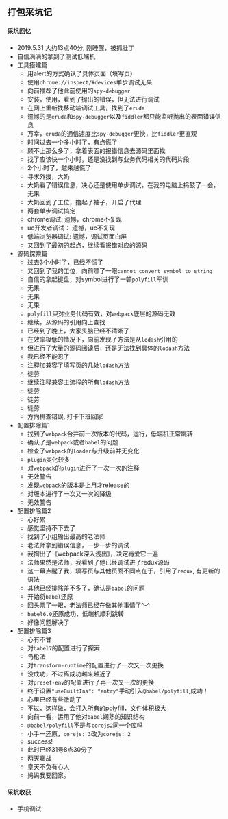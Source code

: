 ## 打包采坑记
#### 采坑回忆
* 2019.5.31 大约13点40分, 刚睡醒，被抓壮丁
* 自信满满的拿到了测试低端机
* 工具搭建篇
  * 用alert的方式确认了具体页面（填写页）
  * 使用```chrome://inspect/#devices```单步调试无果
  * 向前推荐了他此前使用的```spy-debugger```
  * 安装，使用，看到了抛出的错误，但无法进行调试
  * 在网上重新找移动端调试工具，找到了```eruda```
  * 遗憾的是```eruda```和```spy-debugger```以及```fiddler```都只能监听抛出的表面错误信息
  * 万幸，```eruda```的通信速度比```spy-debugger```更快，比```fiddler```更直观
  * 时间过去一个多小时了，有点慌了
  * 顾不上那么多了，拿着表面的报错信息去源码里面找
  * 找了应该快一个小时，还是没找到与业务代码相关的代码片段
  * 2个小时了，越来越慌了
  * 寻求外援，大奶
  * 大奶看了错误信息，决心还是使用单步调试，在我的电脑上捣鼓了一会，无果
  * 大奶回到了工位，撸起了袖子，开启了代理
  * 两套单步调试搞定
  * chrome调试: 遗憾，chrome不复现
  * uc开发者调试： 遗憾，uc不复现
  * 低端浏览器调试: 遗憾，调试页面白屏
  * 又回到了最初的起点，继续看报错对应的源码
* 源码探索篇
  * 过去3个小时了，已经不慌了
  * 又回到了我的工位，向前瞟了一眼```cannot convert symbol to string```
  * 自信的拿起键盘，对symbol进行了一顿```polyfill```军训
  * 无果
  * 无果
  * 无果
  * ```polyfill```只对业务代码有效，对```webpack```底层的源码无效
  * 继续，从源码的引用向上查找
  * 已经到了晚上，大家头脑已经不清晰了
  * 在效率极低的情况下，向前发现了方法是从```lodash```引用的
  * 但进行了大量的源码阅读后，还是无法找到具体的```lodash```方法
  * 我已经不能忍了
  * 注释加兼容了填写页的几处```lodash```方法
  * 徒劳
  * 继续注释兼容主流程的所有```lodash```方法
  * 徒劳
  * 徒劳
  * 徒劳
  * 方向排查错误, 打卡下班回家
* 配置排除篇1
  * 找到了```webpack```合并前一次版本的代码，运行，低端机正常跳转
  * 确认了是```webpack```或者```babel```的问题
  * 检查了```webpack```的```loader```与升级前并无变化
  * ```plugin```变化较多
  * 对```webpack```的```plugin```进行了一次一次的注释
  * 无效警告
  * 发现```webpack```的版本是上月才release的
  * 对版本进行了一次又一次的降级
  * 无效警告
* 配置排除篇2
  * 心好累
  * 感觉坚持不下去了
  * 找到了小组输出最高的老法师
  * 老法师拿到错误信息，一步一步的调试
  * 我掏出了《webpack深入浅出》，决定再爱它一遍
  * 法师果然是法师，我看到了他已经调试进了redux源码
  * 这一幕点醒了我，填写页与其他页面不同点在于，引用了```redux```, 有更新的语法
  * 其他已经排除差不多了，确认是```babel```的问题
  * 开始将```babel```还原
  * 回头票了一眼，老法师已经在做其他事情了^-^
  * ```babel6.0```还原成功，低端机顺利跳转
  * 好像问题解决了
* 配置排除篇3
  * 心有不甘
  * 对```babel7```的配置进行了探索
  * 鸟枪法
  * 对```transform-runtime```的配置进行了一次又一次更换
  * 没成功，不过离成功越来越近了
  * 对```preset-env```的配置进行了再一次又一次的更换
  * 终于设置```"useBuiltIns": "entry"```手动引入```@babel/polyfill```,成功！
  * 心里已经有些激动了
  * 不过，这样做，会打入所有的polyfill，文件体积极大
  * 向前一看，运用了他对```babel```娴熟的知识结构
  * ```@babel/polyfill```不是与```corejs2```同一个库吗
  * 小手一还原，```corejs: 3```改为```corejs: 2```
  * success!
  * 此时已经31号8点30分了
  * 两天鏖战
  * 皇天不负有心人
  * 妈妈我要回家。

#### 采坑收获
* 手机调试